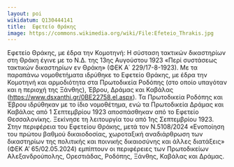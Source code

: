 ```yaml
---
layout: poi
wikidatum: Q130444141
title:  Εφετείο Θράκης
image: https://commons.wikimedia.org/wiki/File:Efeteio_Thrakis.jpg
---
```


Εφετείο Θράκης, με έδρα την Κομοτηνή: Η σύσταση τακτικών δικαστηρίων στη Θράκη έγινε με το Ν.Δ. της 13ης Αυγούστου 1923 «Περί συστάσεως τακτικών δικαστηρίων εν Θράκη» (ΦΕΚ Α΄ 229/17-8-1923).  Με τα παραπάνω νομοθετήματα ιδρύθηκε το  Εφετείο Θράκης, με έδρα την Κομοτηνή και αρμοδιότητα στα Πρωτοδικεία Ροδόπης (στο οποίο υπαγόταν και η περιοχή της Ξάνθης), Έβρου, Δράμας και Καβάλας (https://www.dsxanthi.gr/0BE22758.el.aspx). Τα Πρωτοδικεία Ροδόπης και Έβρου ιδρύθηκαν με το ίδιο νομοθέτημα, ενώ τα Πρωτοδικεία Δράμας και Καβάλας από 1 Σεπτεμβρίου 1923 αποσπάσθηκαν από το Εφετείο Θεσσαλονίκης. Ξεκίνησε τη λειτουργία του από 1ης Σεπτεμβρίου 1923. Στην περιφέρεια του Εφετείου Θράκης, μετά τον Ν.5108/2024 «Ενοποίηση του πρώτου βαθμού δικαιοδοσίας, χωροταξική αναδιάρθρωση των δικαστηρίων της πολιτικής και ποινικής δικαιοσύνης και άλλες διατάξεις» (ΦΕΚ Α’ 65/02.05.2024) εμπίπτουν οι περιφέρειες των Πρωτοδικείων Αλεξανδρούπολης, Ορεστιάδας, Ροδόπης, Ξάνθης, Καβάλας και Δράμας.  
